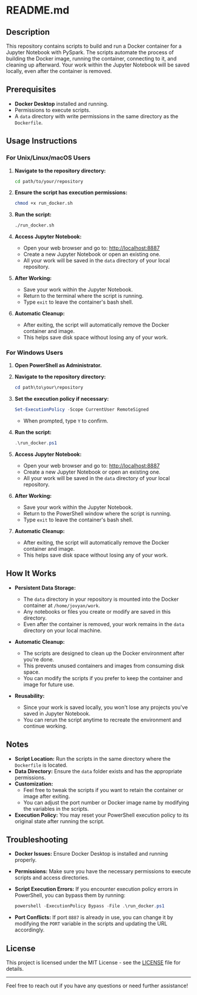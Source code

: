 # README.md

## Description

This repository contains scripts to build and run a Docker container for a Jupyter Notebook with PySpark. The scripts automate the process of building the Docker image, running the container, connecting to it, and cleaning up afterward. Your work within the Jupyter Notebook will be saved locally, even after the container is removed.

## Prerequisites

- **Docker Desktop** installed and running.
- Permissions to execute scripts.
- A `data` directory with write permissions in the same directory as the `Dockerfile`.

## Usage Instructions

### For Unix/Linux/macOS Users

1. **Navigate to the repository directory:**

   ```bash
   cd path/to/your/repository
   ```

2. **Ensure the script has execution permissions:**

   ```bash
   chmod +x run_docker.sh
   ```

3. **Run the script:**

   ```bash
   ./run_docker.sh
   ```

4. **Access Jupyter Notebook:**

   - Open your web browser and go to: [http://localhost:8887](http://localhost:8887)
   - Create a new Jupyter Notebook or open an existing one.
   - All your work will be saved in the `data` directory of your local repository.

5. **After Working:**

   - Save your work within the Jupyter Notebook.
   - Return to the terminal where the script is running.
   - Type `exit` to leave the container's bash shell.

6. **Automatic Cleanup:**

   - After exiting, the script will automatically remove the Docker container and image.
   - This helps save disk space without losing any of your work.

### For Windows Users

1. **Open PowerShell as Administrator.**

2. **Navigate to the repository directory:**

   ```powershell
   cd path\to\your\repository
   ```

3. **Set the execution policy if necessary:**

   ```powershell
   Set-ExecutionPolicy -Scope CurrentUser RemoteSigned
   ```

   - When prompted, type `Y` to confirm.

4. **Run the script:**

   ```powershell
   .\run_docker.ps1
   ```

5. **Access Jupyter Notebook:**

   - Open your web browser and go to: [http://localhost:8887](http://localhost:8887)
   - Create a new Jupyter Notebook or open an existing one.
   - All your work will be saved in the `data` directory of your local repository.

6. **After Working:**

   - Save your work within the Jupyter Notebook.
   - Return to the PowerShell window where the script is running.
   - Type `exit` to leave the container's bash shell.

7. **Automatic Cleanup:**

   - After exiting, the script will automatically remove the Docker container and image.
   - This helps save disk space without losing any of your work.

## How It Works

- **Persistent Data Storage:**
  - The `data` directory in your repository is mounted into the Docker container at `/home/jovyan/work`.
  - Any notebooks or files you create or modify are saved in this directory.
  - Even after the container is removed, your work remains in the `data` directory on your local machine.

- **Automatic Cleanup:**
  - The scripts are designed to clean up the Docker environment after you're done.
  - This prevents unused containers and images from consuming disk space.
  - You can modify the scripts if you prefer to keep the container and image for future use.

- **Reusability:**
  - Since your work is saved locally, you won't lose any projects you've saved in Jupyter Notebook.
  - You can rerun the script anytime to recreate the environment and continue working.

## Notes

- **Script Location:** Run the scripts in the same directory where the `Dockerfile` is located.
- **Data Directory:** Ensure the `data` folder exists and has the appropriate permissions.
- **Customization:**
  - Feel free to tweak the scripts if you want to retain the container or image after exiting.
  - You can adjust the port number or Docker image name by modifying the variables in the scripts.
- **Execution Policy:** You may reset your PowerShell execution policy to its original state after running the script.

## Troubleshooting

- **Docker Issues:** Ensure Docker Desktop is installed and running properly.
- **Permissions:** Make sure you have the necessary permissions to execute scripts and access directories.
- **Script Execution Errors:** If you encounter execution policy errors in PowerShell, you can bypass them by running:

  ```powershell
  powershell -ExecutionPolicy Bypass -File .\run_docker.ps1
  ```

- **Port Conflicts:** If port `8887` is already in use, you can change it by modifying the `PORT` variable in the scripts and updating the URL accordingly.

## License

This project is licensed under the MIT License - see the [LICENSE](LICENSE) file for details.

---

Feel free to reach out if you have any questions or need further assistance!